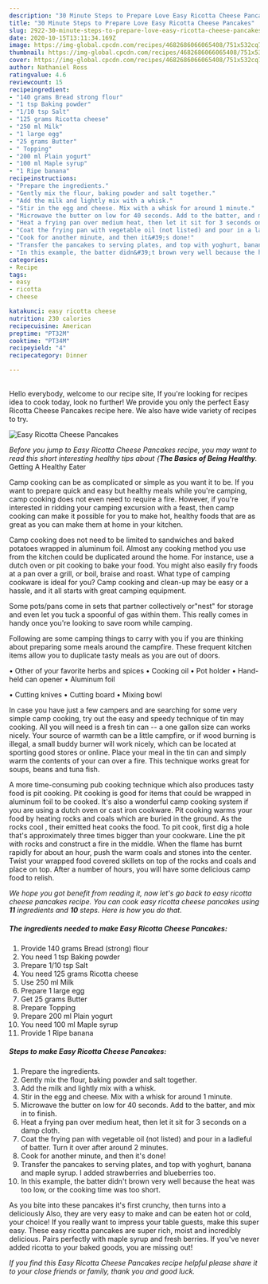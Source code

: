 ```yaml
---
description: "30 Minute Steps to Prepare Love Easy Ricotta Cheese Pancakes"
title: "30 Minute Steps to Prepare Love Easy Ricotta Cheese Pancakes"
slug: 2922-30-minute-steps-to-prepare-love-easy-ricotta-cheese-pancakes
date: 2020-10-15T13:11:34.169Z
image: https://img-global.cpcdn.com/recipes/4682686066065408/751x532cq70/easy-ricotta-cheese-pancakes-recipe-main-photo.jpg
thumbnail: https://img-global.cpcdn.com/recipes/4682686066065408/751x532cq70/easy-ricotta-cheese-pancakes-recipe-main-photo.jpg
cover: https://img-global.cpcdn.com/recipes/4682686066065408/751x532cq70/easy-ricotta-cheese-pancakes-recipe-main-photo.jpg
author: Nathaniel Ross
ratingvalue: 4.6
reviewcount: 15
recipeingredient:
- "140 grams Bread strong flour"
- "1 tsp Baking powder"
- "1/10 tsp Salt"
- "125 grams Ricotta cheese"
- "250 ml Milk"
- "1 large egg"
- "25 grams Butter"
- " Topping"
- "200 ml Plain yogurt"
- "100 ml Maple syrup"
- "1 Ripe banana"
recipeinstructions:
- "Prepare the ingredients."
- "Gently mix the flour, baking powder and salt together."
- "Add the milk and lightly mix with a whisk."
- "Stir in the egg and cheese. Mix with a whisk for around 1 minute."
- "Microwave the butter on low for 40 seconds. Add to the batter, and mix in to finish."
- "Heat a frying pan over medium heat, then let it sit for 3 seconds on a damp cloth."
- "Coat the frying pan with vegetable oil (not listed) and pour in a ladleful of batter. Turn it over after around 2 minutes."
- "Cook for another minute, and then it&#39;s done!"
- "Transfer the pancakes to serving plates, and top with yoghurt, banana and maple syrup. I added strawberries and blueberries too."
- "In this example, the batter didn&#39;t brown very well because the heat was too low, or the cooking time was too short."
categories:
- Recipe
tags:
- easy
- ricotta
- cheese

katakunci: easy ricotta cheese 
nutrition: 230 calories
recipecuisine: American
preptime: "PT32M"
cooktime: "PT34M"
recipeyield: "4"
recipecategory: Dinner

---
```

<br>
Hello everybody, welcome to our recipe site, If you're looking for recipes idea to cook today, look no further! We provide you only the perfect Easy Ricotta Cheese Pancakes recipe here. We also have wide variety of recipes to try.
<br>


![Easy Ricotta Cheese Pancakes](https://img-global.cpcdn.com/recipes/4682686066065408/751x532cq70/easy-ricotta-cheese-pancakes-recipe-main-photo.jpg)

<i>Before you jump to Easy Ricotta Cheese Pancakes recipe, you may want to read this short interesting healthy tips about {<strong>The Basics of Being Healthy</strong>.</i>
Getting A Healthy Eater

    
Camp cooking can be as complicated or simple as you want it to be. If you want to prepare quick and easy but healthy meals while you're camping, camp cooking does not even need to require a fire. However, if you're interested in ridding your camping excursion with a feast, then camp cooking can make it possible for you to make hot, healthy foods that are as great as you can make them at home in your kitchen.

Camp cooking does not need to be limited to sandwiches and baked potatoes wrapped in aluminum foil.  Almost any cooking method you use from the kitchen could be duplicated around the home. For instance, use a dutch oven or pit cooking to bake your food. You might also easily fry foods at a pan over a grill, or boil, braise and roast. What type of camping cookware is ideal for you? Camp cooking and clean-up may be easy or a hassle, and it all starts with great camping equipment.

Some pots/pans come in sets that partner collectively or"nest" for storage and even let you tuck a spoonful of gas within them. This really comes in handy once you're looking to save room while camping.

Following are some camping things to carry with you if you are thinking about preparing some meals around the campfire. These frequent kitchen items allow you to duplicate tasty meals as you are out of doors.


• Other of your favorite herbs and spices
• Cooking oil
• Pot holder
• Hand-held can opener
• Aluminum foil

• Cutting knives
• Cutting board
• Mixing bowl


In case you have just a few campers and are searching for some very simple camp cooking, try out the easy and speedy technique of tin may cooking. All you will need is a fresh tin can -- a one gallon size can works nicely. Your source of warmth can be a little campfire, or if wood burning is illegal, a small buddy burner will work nicely, which can be located at sporting good stores or online. Place your meal in the tin can and simply warm the contents of your can over a fire.  This technique works great for soups, beans and tuna fish.

A more time-consuming pub cooking technique which also produces tasty food is pit cooking. Pit cooking is good for items that could be wrapped in aluminum foil to be cooked.  It's also a wonderful camp cooking system if you are using a dutch oven or cast iron cookware. Pit cooking warms your food by heating rocks and coals which are buried in the ground. As the rocks cool , their emitted heat cooks the food. To pit cook, first dig a hole that's approximately three times bigger than your cookware. Line the pit with rocks and construct a fire in the middle. When the flame has burnt rapidly for about an hour, push the warm coals and stones into the center. Twist your wrapped food covered skillets on top of the rocks and coals and place on top. After a number of hours, you will have some delicious camp food to relish.


<i>We hope you got benefit from reading it, now let's go back to easy ricotta cheese pancakes recipe. You can cook easy ricotta cheese pancakes using <strong>11</strong> ingredients and <strong>10</strong> steps. Here is how you do that.
</i>

##### The ingredients needed to make Easy Ricotta Cheese Pancakes:

1. Provide 140 grams Bread (strong) flour
1. You need 1 tsp Baking powder
1. Prepare 1/10 tsp Salt
1. You need 125 grams Ricotta cheese
1. Use 250 ml Milk
1. Prepare 1 large egg
1. Get 25 grams Butter
1. Prepare  Topping
1. Prepare 200 ml Plain yogurt
1. You need 100 ml Maple syrup
1. Provide 1 Ripe banana


##### Steps to make Easy Ricotta Cheese Pancakes:

1. Prepare the ingredients.
1. Gently mix the flour, baking powder and salt together.
1. Add the milk and lightly mix with a whisk.
1. Stir in the egg and cheese. Mix with a whisk for around 1 minute.
1. Microwave the butter on low for 40 seconds. Add to the batter, and mix in to finish.
1. Heat a frying pan over medium heat, then let it sit for 3 seconds on a damp cloth.
1. Coat the frying pan with vegetable oil (not listed) and pour in a ladleful of batter. Turn it over after around 2 minutes.
1. Cook for another minute, and then it&#39;s done!
1. Transfer the pancakes to serving plates, and top with yoghurt, banana and maple syrup. I added strawberries and blueberries too.
1. In this example, the batter didn&#39;t brown very well because the heat was too low, or the cooking time was too short.


As you bite into these pancakes it&#39;s first crunchy, then turns into a deliciously Also, they are very easy to make and can be eaten hot or cold, your choice! If you really want to impress your table guests, make this super easy. These easy ricotta pancakes are super rich, moist and incredibly delicious. Pairs perfectly with maple syrup and fresh berries. If you&#39;ve never added ricotta to your baked goods, you are missing out! 

<i>If you find this Easy Ricotta Cheese Pancakes recipe helpful please share it to your close friends or family, thank you and good luck.</i>
